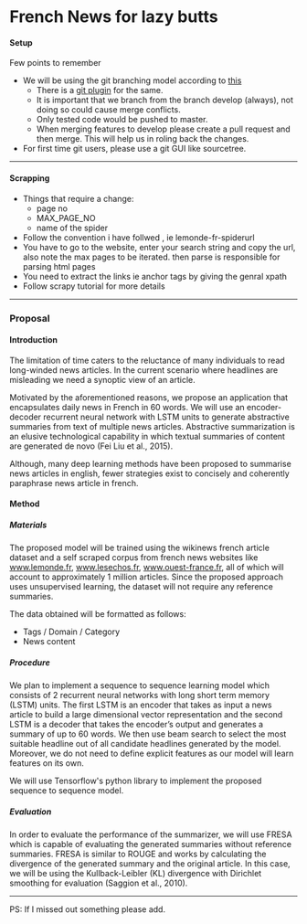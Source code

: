 # French News for lazy butts

#### Setup

Few points to remember

* We will be using the git branching model according to [this](http://jeffkreeftmeijer.com/2010/why-arent-you-using-git-flow/)
  * There is a [git plugin](https://github.com/nvie/gitflow) for the same.
  * It is important that we branch from the branch develop (always), not doing so could cause merge conflicts.
  * Only tested code would be pushed to master.
  * When merging features to develop please create a pull request and then merge. This will help us in roling back the changes.
* For first time git users, please use a git GUI like sourcetree. 

***


#### Scrapping 
* Things that require a change:
  * page no
  * MAX_PAGE_NO
  * name of the spider
* Follow the convention i have follwed , ie lemonde-fr-spiderurl
* You have to go to the website, enter your search string and copy the url, also note the max pages to be iterated.
then parse is responsible for parsing html pages
* You need to extract the links ie anchor tags by giving the genral xpath
* Follow scrapy tutorial for more details

***

### Proposal

#### Introduction
The limitation of time caters to the reluctance of many individuals to read long-winded news articles. In the current scenario where headlines are misleading we need a synoptic view of an article.


Motivated by the aforementioned reasons, we propose an application that encapsulates daily news in French in 60 words. We will use an encoder-decoder recurrent neural network with LSTM units to generate abstractive summaries from text of multiple news articles. Abstractive summarization is an elusive technological capability in which textual summaries of content are generated de novo (Fei Liu et al., 2015).


Although, many deep learning methods have been proposed to summarise news articles in english, fewer strategies exist to concisely and coherently paraphrase news article in french.

#### Method
##### Materials
The proposed model will be trained using the wikinews french article dataset and a self scraped corpus from french news websites like www.lemonde.fr, www.lesechos.fr, www.ouest-france.fr,  all of which will account to approximately 1 million articles. Since the proposed approach uses unsupervised learning, the dataset will not require any reference summaries.


The data obtained will be formatted as follows:
* Tags / Domain / Category
* News content

##### Procedure
We plan to implement a sequence to sequence learning model which consists of 2 recurrent neural networks with long short term memory (LSTM) units. The first LSTM is an encoder that takes as input a news article to build a large dimensional vector representation and the second LSTM is a decoder that takes the encoder’s output and generates a summary of up to 60 words. We then use beam search to select the most suitable headline out of all candidate headlines generated by the model. Moreover, we do not need to define explicit features as our model will learn features on its own.


We will use Tensorflow's python library to implement the proposed sequence to sequence model.


##### Evaluation
In order to evaluate the performance of the summarizer, we will use FRESA which is capable of evaluating the generated summaries without reference summaries. FRESA is similar to ROUGE and works by calculating the divergence of the generated summary and the original article. In this case, we will be using the Kullback-Leibler (KL) divergence with Dirichlet smoothing for evaluation (Saggion et al., 2010).

***

PS: If I missed out something please add.